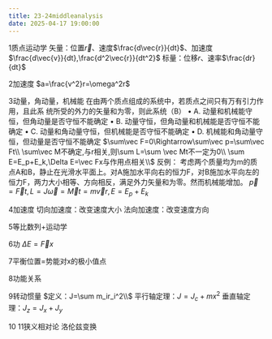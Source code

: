 ```yaml
---
title: 23-24middleanalysis
date: 2025-04-17 19:00:00
---
```


1质点运动学
矢量：位置$\vec{r}$、速度$\frac{d\vec{r}}{dt}$、加速度$\frac{d\vec{v}}{dt},\frac{d^2\vec{r}}{dt^2}$
标量：位移$r$、速率$\frac{dr}{dt}$
  
2加速度
$a=\frac{v^2}r=\omega^2r$
  
3动量，角动量，机械能
在由两个质点组成的系统中，若质点之间只有万有引力作用，且此系
统所受的外力的矢量和为零，则此系统（B）
• A. 动量和机械能守恒，但角动量是否守恒不能确定
• B. 动量守恒，但角动量和机械能是否守恒不能确定
• C. 动量和角动量守恒，但机械能是否守恒不能确定
• D. 机械能和角动量守恒，但动量是否守恒不能确定
$\sum\vec F=0\Rightarrow\sum\vec p=\sum\vec Ft\\
\sum\vec M不确定,与r相关,则\sum L=\sum \vec Mt不一定为0\\
\sum E=E_p+E_k,\Delta E=\vec Fx与作用点相关\\$
反例：
考虑两个质量均为m的质点A和B，静止在光滑水平面上。对A施加水平向右的恒力F，对B施加水平向左的恒力F，两力大小相等、方向相反，满足外力矢量和为零。然而机械能增加。
$\vec p=\vec Ft,L=J\vec\omega=\vec Mt=m\vec vr,E=E_p+E_k$
  
4加速度
切向加速度：改变速度大小
法向加速度：改变速度方向

5等比数列+运动学
  
6功
$\Delta E=\vec Fx$
  
7平衡位置=势能对x的极小值点

8功能关系
  
9转动惯量
$定义：J=\sum m_ir_i^2\\$
平行轴定理：$J=J_c+mx^2$
垂直轴定理：$J_z=J_x+J_y$

10 11狭义相对论
洛伦兹变换